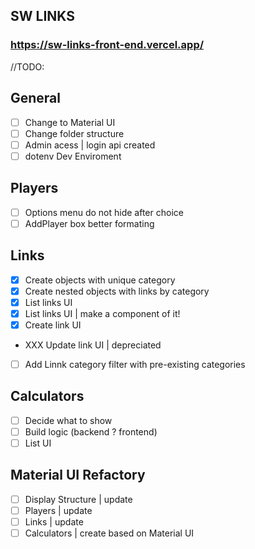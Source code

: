## SW LINKS

### https://sw-links-front-end.vercel.app/

//TODO:

## General

- [ ] Change to Material UI
- [ ] Change folder structure
- [ ] Admin acess | login api created
- [ ] dotenv Dev Enviroment

## Players

- [ ] Options menu do not hide after choice
- [ ] AddPlayer box better formating

## Links

- [x] Create objects with unique category
- [x] Create nested objects with links by category
- [x] List links UI
- [x] List links UI | make a component of it!
- [x] Create link UI
- XXX Update link UI | depreciated
- [ ] Add Linnk category filter with pre-existing categories

## Calculators

- [ ] Decide what to show
- [ ] Build logic (backend ? frontend)
- [ ] List UI

## Material UI Refactory
- [ ] Display Structure | update
- [ ] Players | update
- [ ] Links | update
- [ ] Calculators | create based on Material UI
